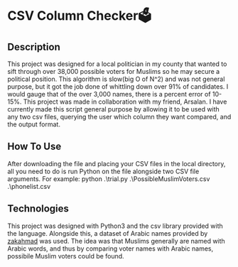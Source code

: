 ﻿# CSV Column Checker🗳️

## Description

This project was designed for a local politician in my county that wanted to sift through over 38,000 possible voters for Muslims so he may secure a political position. This algorithm is slow(big O of N^2) and was not general purpose, but it got the job done of whittling down over 91% of candidates. I would gauge that of the over 3,000 names, there is a percent error of 10-15%. This project was made in collaboration with my friend, Arsalan. I have currently made this script general purpose by allowing it to be used with any two csv files, querying the user which column they want compared, and the output format.  

## How To Use

After downloading the file and placing your CSV files in the local directory, all you need to do is run Python on the file alongside two CSV file arguments. For example: python .\trial.py .\PossibleMuslimVoters.csv .\phonelist.csv 

## Technologies

This project was designed with Python3 and the csv library provided with the language. Alongside this, a dataset of Arabic names provided by [zakahmad](https://github.com/zakahmad/ArabicNameGenderFinder) was used. The idea was that Muslims generally are named with Arabic words, and thus by comparing voter names with Arabic names, possibile Muslim voters could be found.

